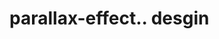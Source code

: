 # parallax-effect.. desgin                                                                                                                                                                                                                                                                                                                                                                                                                                                                                                                                                                                                                                
